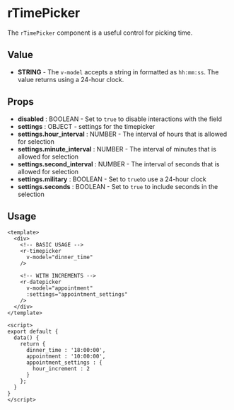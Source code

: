 # rTimePicker
The `rTimePicker` component is a useful control for picking time.

## Value
* **STRING** - The `v-model` accepts a string in formatted as `hh:mm:ss`. The value returns using a 24-hour clock.

## Props
* **disabled** : BOOLEAN - Set to `true` to disable interactions with the field
* **settings** : OBJECT - settings for the timepicker
* **settings.hour_interval** : NUMBER - The interval of hours that is allowed for selection
* **settings.minute_interval** : NUMBER - The interval of minutes that is allowed for selection
* **settings.second_interval** : NUMBER - The interval of seconds that is allowed for selection
* **settings.military** : BOOLEAN - Set to `true`to use a 24-hour clock
* **settings.seconds** : BOOLEAN - Set to `true` to include seconds in the selection


## Usage
```vue
<template>
  <div>
    <!-- BASIC USAGE -->
    <r-timepicker
      v-model="dinner_time"
    />

    <!-- WITH INCREMENTS -->
    <r-datepicker
      v-model="appointment"
      :settings="appointment_settings"
    />
  </div>
</template>

<script>
export default {
  data() {
    return {
      dinner_time : '18:00:00',
      appointment : '10:00:00',
      appointment_settings : {
        hour_increment : 2
      }
    };
  }
}
</script>
```
